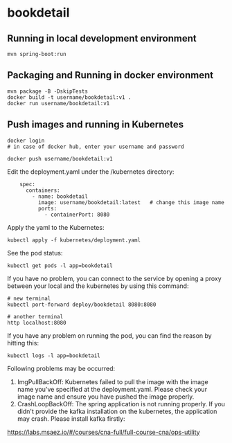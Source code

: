 # bookdetail

## Running in local development environment

```
mvn spring-boot:run
```

## Packaging and Running in docker environment

```
mvn package -B -DskipTests
docker build -t username/bookdetail:v1 .
docker run username/bookdetail:v1
```

## Push images and running in Kubernetes

```
docker login 
# in case of docker hub, enter your username and password

docker push username/bookdetail:v1
```

Edit the deployment.yaml under the /kubernetes directory:
```
    spec:
      containers:
        - name: bookdetail
          image: username/bookdetail:latest   # change this image name
          ports:
            - containerPort: 8080

```

Apply the yaml to the Kubernetes:
```
kubectl apply -f kubernetes/deployment.yaml
```

See the pod status:
```
kubectl get pods -l app=bookdetail
```

If you have no problem, you can connect to the service by opening a proxy between your local and the kubernetes by using this command:
```
# new terminal
kubectl port-forward deploy/bookdetail 8080:8080

# another terminal
http localhost:8080
```

If you have any problem on running the pod, you can find the reason by hitting this:
```
kubectl logs -l app=bookdetail
```

Following problems may be occurred:

1. ImgPullBackOff:  Kubernetes failed to pull the image with the image name you've specified at the deployment.yaml. Please check your image name and ensure you have pushed the image properly.
1. CrashLoopBackOff: The spring application is not running properly. If you didn't provide the kafka installation on the kubernetes, the application may crash. Please install kafka firstly:

https://labs.msaez.io/#/courses/cna-full/full-course-cna/ops-utility

